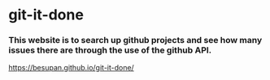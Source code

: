 # git-it-done

### This website is to search up github projects and see how many issues there are through the use of the github API.

https://besupan.github.io/git-it-done/ 